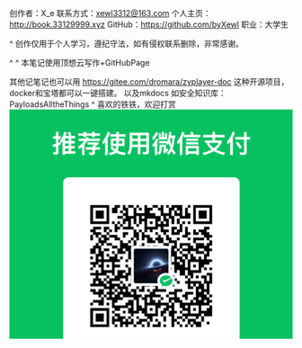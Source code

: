 创作者：X_e
联系方式：xewl3312@163.com
个人主页：http://book.33129999.xyz
GitHub：<https://github.com/byXewl>
职业：大学生

^
创作仅用于个人学习，遵纪守法，如有侵权联系删除，非常感谢。


^
^
本笔记使用顶想云写作+GitHubPage

其他记笔记也可以用
https://gitee.com/dromara/zyplayer-doc
这种开源项目，docker和宝塔都可以一键搭建。
以及mkdocs 如安全知识库：PayloadsAlltheThings
^ 
 喜欢的铁铁，欢迎打赏
![](.topwrite/assets/image_1744291145006.png)
 
 


